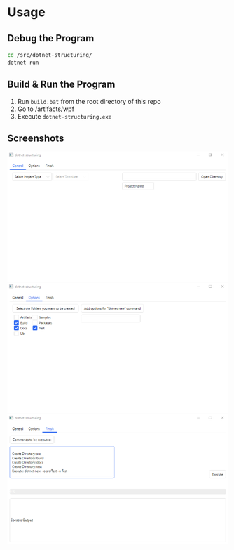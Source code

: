 # Usage

## Debug the Program
```sh
cd /src/dotnet-structuring/
dotnet run
```

## Build & Run the Program
1. Run `build.bat` from the root directory of this repo
2. Go to /artifacts/wpf
3. Execute `dotnet-structuring.exe`
   
## Screenshots
![General](/samples/screenshots/general.png)  
![Options](/samples/screenshots/options.png)  
![Finish](/samples/screenshots/finish.png)